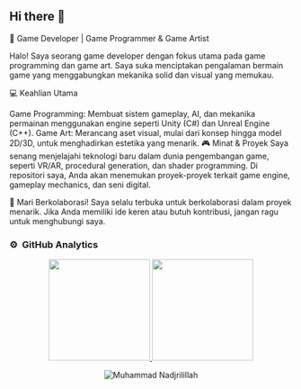 ## Hi there 👋

👾 Game Developer | Game Programmer & Game Artist

Halo! Saya seorang game developer dengan fokus utama pada game programming dan game art. Saya suka menciptakan pengalaman bermain game yang menggabungkan mekanika solid dan visual yang memukau.

💻 Keahlian Utama

Game Programming: Membuat sistem gameplay, AI, dan mekanika permainan menggunakan engine seperti Unity (C#) dan Unreal Engine (C++).
Game Art: Merancang aset visual, mulai dari konsep hingga model 2D/3D, untuk menghadirkan estetika yang menarik.
🎮 Minat & Proyek
Saya senang menjelajahi teknologi baru dalam dunia pengembangan game, seperti VR/AR, procedural generation, dan shader programming.
Di repositori saya, Anda akan menemukan proyek-proyek terkait game engine, gameplay mechanics, dan seni digital.

🌟 Mari Berkolaborasi!
Saya selalu terbuka untuk berkolaborasi dalam proyek menarik. Jika Anda memiliki ide keren atau butuh kontribusi, jangan ragu untuk menghubungi saya.
<!--
**Nadjrilillah/nadjrilillah** is a ✨ _special_ ✨ repository because its `README.md` (this file) appears on your GitHub profile.

Here are some ideas to get you started:

- 🔭 I’m currently working on ...
- 🌱 I’m currently learning ...
- 👯 I’m looking to collaborate on ...
- 🤔 I’m looking for help with ...
- 💬 Ask me about ...
- 📫 How to reach me: ...
- 😄 Pronouns: ...
- ⚡ Fun fact: ...
-->
### ⚙️ &nbsp;GitHub Analytics

<p align="center">
<a href="https://github.com/Nadjrilillah">
  <img height="180em" src="https://github-readme-stats-eight-theta.vercel.app/api?username=Nadjrilillah&show_icons=true&theme=algolia&include_all_commits=true&count_private=true"/>
  <img height="180em" src="https://github-readme-stats-eight-theta.vercel.app/api/top-langs/?username=nadjrilillah&layout=compact&langs_count=8&theme=algolia"/>
</a>
</p>

<p align="center">
  <img align="center" src="https://github-readme-streak-stats.herokuapp.com/?user=nadjrilillah&theme=algolia" alt="Muhammad Nadjrilillah" />
</p>



